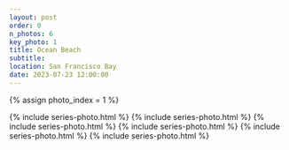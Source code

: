 ```yaml
---
layout: post
order: 0
n_photos: 6
key_photo: 1
title: Ocean Beach
subtitle: 
location: San Francisco Bay
date: 2023-07-23 12:00:00
---
```


{% assign photo_index = 1 %}

{% include series-photo.html %}
{% include series-photo.html %}
{% include series-photo.html %}
{% include series-photo.html %}
{% include series-photo.html %}
{% include series-photo.html %}
